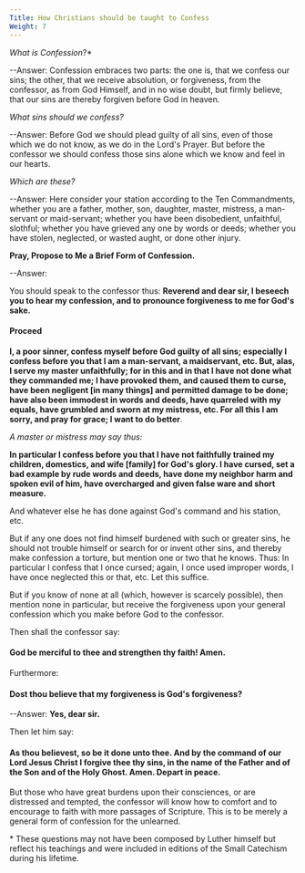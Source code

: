 ```yaml
---
Title: How Christians should be taught to Confess
Weight: 7
---
```


_What is Confession_?\*

--Answer: Confession embraces two parts: the one is, that we confess our sins; the
other, that we receive absolution, or forgiveness, from the
confessor, as from God Himself, and in no wise doubt, but firmly
believe, that our sins are thereby forgiven before God in heaven.

_What sins should we confess?_

--Answer: Before God we should plead guilty of all sins, even of those which
we do not know, as we do in the Lord's Prayer. But before the
confessor we should confess those sins alone which we know and
feel in our hearts.

_Which are these?_

--Answer: Here consider your station according to the Ten Commandments, whether
you are a father, mother, son, daughter, master, mistress, a
man-servant or maid-servant; whether you have been disobedient,
unfaithful, slothful; whether you have grieved any one by words
or deeds; whether you have stolen, neglected, or wasted aught,
or done other injury.

**Pray, Propose to Me a Brief Form of Confession.**

--Answer:

You should speak to the confessor thus: **Reverend and dear sir, I
beseech you to hear my confession, and to pronounce forgiveness
to me for God's sake.**

#### Proceed

**I, a poor sinner, confess myself before God guilty of all sins; especially
I confess before you that I am a man-servant, a maidservant,
etc. But, alas, I serve my master unfaithfully; for in this
and in that I have not done what they commanded me; I have provoked
them, and caused them to curse, have been negligent [in many
things] and permitted damage to be done; have also been immodest
in words and deeds, have quarreled with my equals, have grumbled
and sworn at my mistress, etc. For all this I am sorry, and
pray for grace; I want to do better**.

_A master or mistress may say thus:_

**In particular
I confess before you that I have not faithfully trained my children,
domestics, and wife [family] for God's glory. I have cursed,
set a bad example by rude words and deeds, have done my neighbor
harm and spoken evil of him, have overcharged and given false
ware and short measure.**

And whatever else he has done against God's command and his station,
etc.

But if any one does not find himself burdened with such or greater
sins, he should not trouble himself or search for or invent
other sins, and thereby make confession a torture, but mention
one or two that he knows. Thus: In particular I confess that
I once cursed; again, I once used improper words, I have once
neglected this or that, etc. Let this suffice.

But if you know of none at all (which, however is scarcely possible),
then mention none in particular, but receive the forgiveness
upon your general confession which you make before God to the
confessor.

Then shall the confessor say:

#### God be merciful to thee and strengthen thy faith! Amen.

Furthermore:

#### Dost thou believe that my forgiveness is God's forgiveness?

--Answer: **Yes, dear sir.**

Then let him say:

#### As thou believest, so be it done unto thee. And by the command of our Lord Jesus Christ I forgive thee thy sins, in the name of the Father and of the Son and of the Holy Ghost. Amen. Depart in peace.

But those who have great burdens upon their consciences, or are
distressed and tempted, the confessor will know how to comfort
and to encourage to faith with more passages of Scripture. This
is to be merely a general form of confession for the unlearned.

\* These questions
may not have been composed by Luther himself but reflect his
teachings and were included in editions of the Small Catechism
during his lifetime.

&nbsp;

&nbsp;
